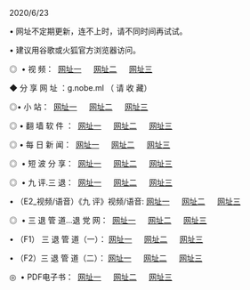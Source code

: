 <p>2020/6/23
<p>• 网址不定期更新，连不上时，请不同时间再试试。
<p>• 建议用谷歌或火狐官方浏览器访问。
<p>◎  • 视 频： 
<a href="http://kso.shirokuriwaki.com/" target="_blank">网址一</a> 　 
<a href="http://kio.shirokuriwaki.com/" target="_blank">网址二</a> 　 
<a href="http://kbo.shirokuriwaki.com/b.html" target="_blank">网址三</a>
<p>◆ 分 享 网 址 ：g.nobe.ml  （ 请 收 藏） </p>

<p>◎•  小 站：  
<a href="http://kso.shirokuriwaki.com/f.html" target="_blank">网址一</a> 　 
<a href="http://kio.shirokuriwaki.com/h.html" target="_blank">网址二</a> 　 
<a href="http://kbo.shirokuriwaki.com/k/" target="_blank">网址三</a></p><p>

<p>◎  • 翻 墙 软 件 ：  
<a href="http://kso.shirokuriwaki.com/ff/" target="_blank">网址一</a> 　 
<a href="http://kio.shirokuriwaki.com/s/read/a1_nd.html" target="_blank">网址二</a> 　 
<a href="http://kbo.shirokuriwaki.com/ff/index.html" target="_blank">网址三</a></p>
<p>◎  • 每 日 新 闻：  
<a href="http://kso.shirokuriwaki.com/day/" target="_blank">网址一</a> 　 
<a href="http://kio.shirokuriwaki.com/day/" target="_blank">网址二</a> 　 
<a href="http://kbo.shirokuriwaki.com/day/index.html" target="_blank">网址三</a></p>
<p>◎   • 短 波 分 享：  
<a href="http://kso.shirokuriwaki.com/h/" target="_blank">网址一</a> 　 
<a href="http://kio.shirokuriwaki.com/h/" target="_blank">网址二</a> 　 
<a href="http://kbo.shirokuriwaki.com/h/index.html" target="_blank">网址三</a></p>
<p>◎   • 九 评.三 退：  
<a href="http://kso.shirokuriwaki.com/t/" target="_blank">网址一</a> 　 
<a href="http://kio.shirokuriwaki.com/v2/index.html" target="_blank">网址二</a> 　 
<a href="http://kbo.shirokuriwaki.com/tt/index.html" target="_blank">网址三</a> 　</p>
<p>  • （E2_视频/语音）《九 评》视频/语音: 
<a href="http://kso.shirokuriwaki.com/7738.html" target="_blank">网址一</a> 　 
<a href="http://kio.shirokuriwaki.com/7614.html" target="_blank">网址二</a> 　 
<a href="http://kbo.shirokuriwaki.com/7633.html" target="_blank">网址三</a></p>
<p>◎   • 三 退 管 道...退 党 网：  
<a href="http://kso.shirokuriwaki.com/go/td1.html" target="_blank">网址一</a> 　 
<a href="http://kio.shirokuriwaki.com/go/td2.html" target="_blank">网址二</a> 　 
<a href="http://kbo.shirokuriwaki.com/go/td3.html" target="_blank">网址三</a></p>
<p>  • （F1） 三 退 管 道（一）： 
<a href="http://kso.shirokuriwaki.com/dd/" target="_blank">网址一</a> 　 
<a href="http://kio.shirokuriwaki.com/s/read/a1_tdx.html" target="_blank">网址二</a> 　 
<a href="http://kbo.shirokuriwaki.com/dd/" target="_blank">网址三</a></p>
<p>  • （F2）三 退 管 道（二）： 
<a href="http://kio.shirokuriwaki.com/d/" target="_blank">网址一</a> 　 
<a href="http://kso.shirokuriwaki.com/d/index.html" target="_blank">网址二</a> 　 
<a href="http://kbo.shirokuriwaki.com/d/" target="_blank">网址三</a></p>
<p>◎   • PDF电子书：  
<a href="http://kso.shirokuriwaki.com/p/" target="_blank">网址一</a> 　 
<a href="http://kio.shirokuriwaki.com/p/index.html" target="_blank">网址二</a> 　 
<a href="http://kbo.shirokuriwaki.com/p/" target="_blank">网址三</a></p>
